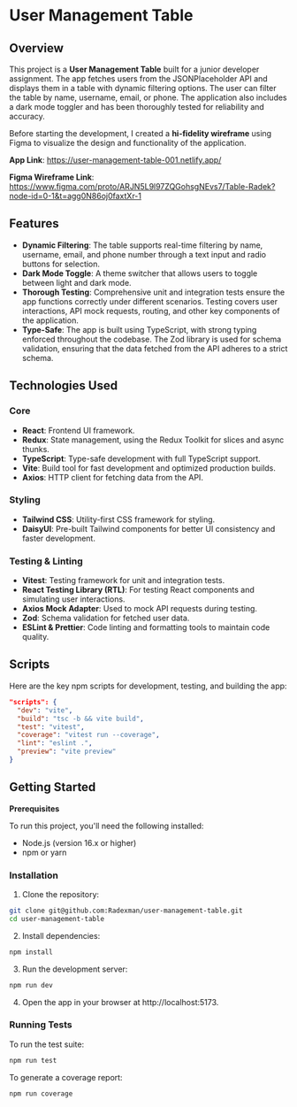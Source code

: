# **User Management Table**

## **Overview**

This project is a **User Management Table** built for a junior developer assignment. The app fetches users from the JSONPlaceholder API and displays them in a table with dynamic filtering options. The user can filter the table by name, username, email, or phone. The application also includes a dark mode toggler and has been thoroughly tested for reliability and accuracy.

Before starting the development, I created a **hi-fidelity wireframe** using Figma to visualize the design and functionality of the application.

**App Link**: https://user-management-table-001.netlify.app/

**Figma Wireframe Link**: https://www.figma.com/proto/ARJN5L9l97ZQGohsgNEvs7/Table-Radek?node-id=0-1&t=agg0N86oj0faxtXr-1

## **Features**

- **Dynamic Filtering**: The table supports real-time filtering by name, username, email, and phone number through a text input and radio buttons for selection.
- **Dark Mode Toggle**: A theme switcher that allows users to toggle between light and dark mode.
- **Thorough Testing**: Comprehensive unit and integration tests ensure the app functions correctly under different scenarios. Testing covers user interactions, API mock requests, routing, and other key components of the application.
- **Type-Safe**: The app is built using TypeScript, with strong typing enforced throughout the codebase. The Zod library is used for schema validation, ensuring that the data fetched from the API adheres to a strict schema.

## **Technologies Used**

### **Core**

- **React**: Frontend UI framework.
- **Redux**: State management, using the Redux Toolkit for slices and async thunks.
- **TypeScript**: Type-safe development with full TypeScript support.
- **Vite**: Build tool for fast development and optimized production builds.
- **Axios**: HTTP client for fetching data from the API.

### **Styling**

- **Tailwind CSS**: Utility-first CSS framework for styling.
- **DaisyUI**: Pre-built Tailwind components for better UI consistency and faster development.

### **Testing & Linting**

- **Vitest**: Testing framework for unit and integration tests.
- **React Testing Library (RTL)**: For testing React components and simulating user interactions.
- **Axios Mock Adapter**: Used to mock API requests during testing.
- **Zod**: Schema validation for fetched user data.
- **ESLint & Prettier**: Code linting and formatting tools to maintain code quality.

## **Scripts**

Here are the key npm scripts for development, testing, and building the app:

```json
"scripts": {
  "dev": "vite",
  "build": "tsc -b && vite build",
  "test": "vitest",
  "coverage": "vitest run --coverage",
  "lint": "eslint .",
  "preview": "vite preview"
}
```

## **Getting Started**

**Prerequisites**

To run this project, you'll need the following installed:

- Node.js (version 16.x or higher)
- npm or yarn

### **Installation**

1. Clone the repository:

```bash
git clone git@github.com:Radexman/user-management-table.git
cd user-management-table
```

2. Install dependencies:

```bash
npm install
```

3. Run the development server:

```bash
npm run dev
```

4. Open the app in your browser at http://localhost:5173.

### **Running Tests**

To run the test suite:

```bash
npm run test
```

To generate a coverage report:

```bash
npm run coverage
```
